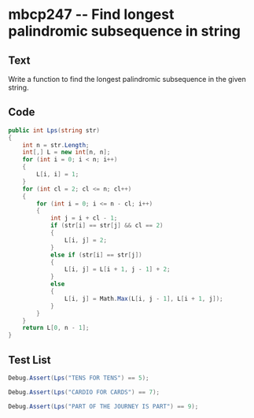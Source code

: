 # mbcp247 -- Find longest palindromic subsequence in string

## Text

Write a function to find the longest palindromic subsequence in the given string.

## Code

```csharp
public int Lps(string str) 
{
    int n = str.Length; 
    int[,] L = new int[n, n]; 
    for (int i = 0; i < n; i++) 
    {
        L[i, i] = 1;
    }
    for (int cl = 2; cl <= n; cl++) 
    {
        for (int i = 0; i <= n - cl; i++) 
        {
            int j = i + cl - 1;
            if (str[i] == str[j] && cl == 2) 
            {
                L[i, j] = 2;
            }
            else if (str[i] == str[j]) 
            {
                L[i, j] = L[i + 1, j - 1] + 2;
            }
            else 
            {
                L[i, j] = Math.Max(L[i, j - 1], L[i + 1, j]);
            }
        }
    }
    return L[0, n - 1];
}
```

## Test List

```csharp
Debug.Assert(Lps("TENS FOR TENS") == 5);
```

```csharp
Debug.Assert(Lps("CARDIO FOR CARDS") == 7);
```

```csharp
Debug.Assert(Lps("PART OF THE JOURNEY IS PART") == 9);
```

